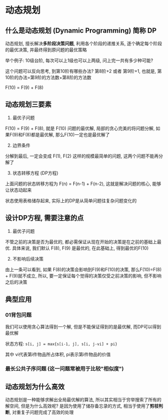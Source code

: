 # 动态规划

## 什么是动态规划 (Dynamic Programming) 简称 DP

动态规划, 擅长解决**多阶段决策问题**, 利用各个阶段的递推关系, 逐个确定每个阶段的最优决策, 并最终得到原问题的最优策略

举个例子: 10级台阶, 每次可以上1级也可以上两级, 问上完一共有多少种可能?

这个问题可以反向思考, 到第10阶有哪些办法? 第8阶+2 或者 第9阶+1, 也就是, 第10阶的办法=第9阶的方法数+第8阶的方法数

F(10) = F(9) + F(8)

## 动态规划三要素

1. 最优子问题

F(10) = F(9) + F(8), 就是 F(10) 问题的最优解, 局部的贪心完美的将问题分解, 如果F(9)和F(8)都是最优解, 那么F(10)一定也是最优解了

2. 边界条件

分解到最后, 一定会变成 F(1), F(2) 这样的规模最简单的问题, 这两个问题不能再分解了

3. 状态转移方程 (DP方程)

上面问题的状态转移方程为 F(n) = F(n-1) + F(n-2), 这就是解决问题的核心, 能够让状态动起来

状态使用表格储存起来, 实际上的DP是从简单问题往复杂问题变化的

## 设计DP方程, 需要注意的点

1. 最优子问题

不管之前的决策是否为最优的, 都必需保证从现在开始的决策是在之前的基础上最优. 具体来说, 我们默认 F(8), F(9) 是最优的, 在此基础上, 得到最优的F(10)

2. 不影响后续决策

由上一条可以看到, 如果 F(8)的决策会影响到F(9)和F(10)的决策, 那么F(10)=F(8) + F(9)就不成立, 所以, 要一定保证每个觉得的决策仅受之前决策的影响, 但不影响之后的决策

## 典型应用

### 01背包问题

我们可以使用贪心算法得到一个解, 但是不能保证得到的是最优解, 而DP可以得到最优解

状态方程: `s[i, j] = max{s[i-1, j], s[i, j-vi] + pi}`

其中 vi代表第i件物品所占体积, pi表示第i件物品的价值

### 最长公共子序问题 (这一问题常被用于比较"相似度")

## 动态规划为什么高效

动态规划是一种能够求解出全局最优解的算法, 所以其实相当于穷举搜索了所有的解空间, 但是为什么高效呢? 是因为使用了储存备忘录的方式, 相当于使用了**剪枝判断**, 对重复子问题完成了高效的处理